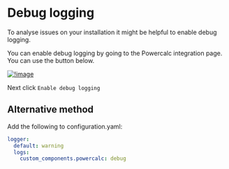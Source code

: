 # Debug logging

To analyse issues on your installation it might be helpful to enable debug logging.

You can enable debug logging by going to the Powercalc integration page. You can use the button below.

[![!image](https://my.home-assistant.io/badges/integration.svg)](https://my.home-assistant.io/redirect/integration/?domain=powercalc)

Next click `Enable debug logging`

## Alternative method

Add the following to configuration.yaml:

```yaml
logger:
  default: warning
  logs:
    custom_components.powercalc: debug
```

